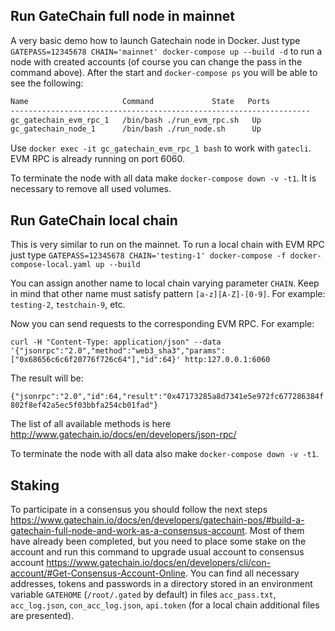 ## Run GateChain full node in mainnet

A very basic demo how to launch Gatechain node in Docker. Just type `GATEPASS=12345678 CHAIN='mainnet' docker-compose up --build -d`
to run a node with created accounts (of course you can change the pass in the command above). 
After the start and `docker-compose ps` you will be able to see the following:
```bash
Name                     Command             State   Ports
-------------------------------------------------------------------
gc_gatechain_evm_rpc_1   /bin/bash ./run_evm_rpc.sh   Up           
gc_gatechain_node_1      /bin/bash ./run_node.sh      Up
```
Use `docker exec -it gc_gatechain_evm_rpc_1 bash` to work with `gatecli`. 
EVM RPC is already running on port 6060.

To terminate the node with all data make `docker-compose down -v -t1`. It is necessary to remove all used volumes.

## Run GateChain local chain

This is very similar to run on the mainnet.
To run a local chain with EVM RPC just type `GATEPASS=12345678 CHAIN='testing-1' docker-compose -f docker-compose-local.yaml up --build`

You can assign another name to local chain varying parameter `CHAIN`. Keep in mind that other name must satisfy pattern 
`[a-z][A-Z]-[0-9]`. For example: `testing-2`, `testchain-9`, etc.

Now you can send requests to the corresponding EVM RPC. For example:

`curl -H "Content-Type: application/json" --data '{"jsonrpc":"2.0","method":"web3_sha3","params":["0x68656c6c6f20776f726c64"],"id":64}' http:127.0.0.1:6060`

The result will be:

`{"jsonrpc":"2.0","id":64,"result":"0x47173285a8d7341e5e972fc677286384f802f8ef42a5ec5f03bbfa254cb01fad"}`

The list of all available methods is here http://www.gatechain.io/docs/en/developers/json-rpc/

To terminate the node with all data also make `docker-compose down -v -t1`.

## Staking 
To participate in a consensus you should follow the next steps 
https://www.gatechain.io/docs/en/developers/gatechain-pos/#build-a-gatechain-full-node-and-work-as-a-consensus-account.
Most of them have already been completed, but you need to place some stake on the account and 
run this command to upgrade usual account to consensus account
https://www.gatechain.io/docs/en/developers/cli/con-account/#Get-Consensus-Account-Online.
You can find all necessary addresses, tokens and passwords in a directory stored in an environment 
variable `GATEHOME` (`/root/.gated` by default) in files 
`acc_pass.txt`, `acc_log.json`, `con_acc_log.json`, `api.token` (for a local chain additional files are presented).
